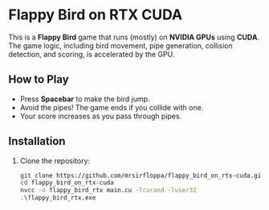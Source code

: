 # Flappy Bird on RTX CUDA

This is a **Flappy Bird** game that runs (mostly) on **NVIDIA GPUs** using **CUDA**. The game logic, including bird movement, pipe generation, collision detection, and scoring, is accelerated by the GPU.

## How to Play
- Press **Spacebar** to make the bird jump.
- Avoid the pipes! The game ends if you collide with one.
- Your score increases as you pass through pipes.

## Installation
1. Clone the repository:
   ```bash
   git clone https://github.com/mrsirfloppa/flappy_bird_on_rtx-cuda.git
   cd flappy_bird_on_rtx-cuda
   nvcc -o flappy_bird_rtx main.cu -lcurand -luser32
   .\flappy_bird_rtx.exe